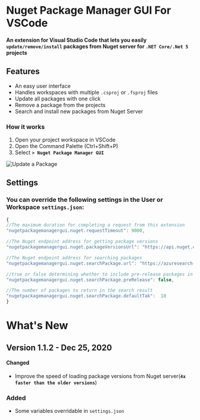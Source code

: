 # Nuget Package Manager GUI For VSCode

#### An extension for Visual Studio Code that lets you easily __`update/remove/install`__ packages from Nuget server for __`.NET Core/.Net 5`__ projects

## Features

- An easy user interface
- Handles workspaces with multiple `.csproj` or `.fsproj` files
- Update all packages with one click
- Remove a package from the projects
- Search and install new packages from Nuget Server


### How it works
1. Open your project workspace in VSCode
2. Open the Command Palette (Ctrl+Shift+P) 
3. Select **`> Nuget Package Manager GUI`**



![Update a Package](https://raw.githubusercontent.com/aliasadidev/vsocde-npm-gui/main/images/demo1.gif?v2)



## Settings
### You can override the following settings in the **User or Workspace** `settings.json`:
```js
{
//The maximum duration for completing a request from this extension
"nugetpackagemanagergui.nuget.requestTimeout": 9000,

//The Nuget endpoint address for getting package versions
"nugetpackagemanagergui.nuget.packageVersionsUrl": "https://api.nuget.org/v3-flatcontainer",    

//The Nuget endpoint address for searching packages
"nugetpackagemanagergui.nuget.searchPackage.url": "https://azuresearch-usnc.nuget.org/query",

//true or false determining whether to include pre-release packages in the result of the search
"nugetpackagemanagergui.nuget.searchPackage.preRelease": false,

//The number of packages to return in the search result
"nugetpackagemanagergui.nuget.searchPackage.defaultTak":  10		
}

```

# What's New

## Version 1.1.2 - Dec 25, 2020
#### Changed
* Improve the speed of loading package versions from Nuget server(**`4x faster than the older versions`**)

### Added
* Some variables overridable in `settings.json`